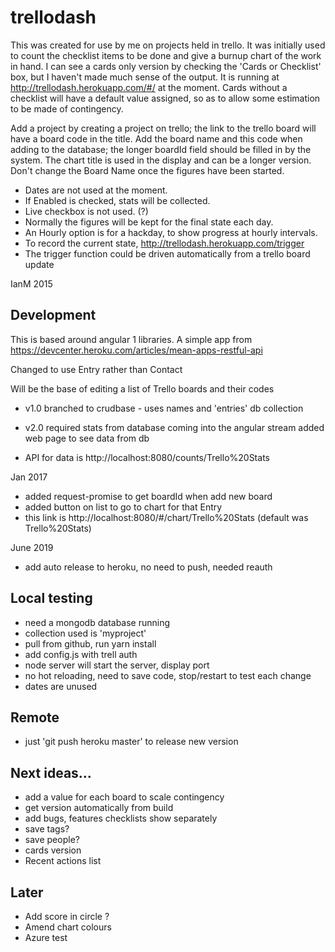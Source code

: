 # trellodash

This was created for use by me on projects held in trello.
It was initially used to count the checklist items to be done and give 
a burnup chart of the work in hand. I can see a cards only version by checking 
the 'Cards or Checklist' box, but I haven't made much sense of the output. 
It is running at http://trellodash.herokuapp.com/#/ at the moment. Cards
without a checklist will have a default value assigned, so as to allow some 
estimation to be made of contingency.

Add a project by creating a project on trello; the link to the trello board
will have a board code in the title. Add the board name and this code when adding
to the database; the longer boardId field should be filled in by the system. The 
chart title is used in the display and can be a longer version. Don't change the 
Board Name once the figures have been started.

- Dates are not used at the moment.
- If Enabled is checked, stats will be collected.
- Live checkbox is not used. (?)
- Normally the figures will be kept for the final state each day.
- An Hourly option is for a hackday, to show progress at hourly intervals. 
- To record the current state, http://trellodash.herokuapp.com/trigger
- The trigger function could be driven automatically from a trello board update

IanM 2015

## Development

This is based around angular 1 libraries. A simple app from 
https://devcenter.heroku.com/articles/mean-apps-restful-api

Changed to use Entry rather than Contact

Will be the base of editing a list of Trello boards and their codes

- v1.0 branched to crudbase - uses names and 'entries' db collection
- v2.0 required stats from database coming into the angular stream
    added web page to see data from db

- API for data is http://localhost:8080/counts/Trello%20Stats

Jan 2017
- added request-promise to get boardId when add new board 
- added button on list to go to chart for that Entry
- this link is http://localhost:8080/#/chart/Trello%20Stats   (default was Trello%20Stats)

June 2019
- add auto release to heroku, no need to push, needed reauth

## Local testing
- need a mongodb database running
- collection used is 'myproject'
- pull from github, run yarn install
- add config.js with trell auth
- node server will start the server, display port
- no hot reloading, need to save code, stop/restart to test each change 
- dates are unused

## Remote
- just 'git push heroku master' to release new version

## Next ideas...
- add a value for each board to scale contingency
- get version automatically from build
- add bugs, features checklists show separately
- save tags?
- save people? 
- cards version
- Recent actions list

## Later
- Add score in circle ?
- Amend chart colours
- Azure test